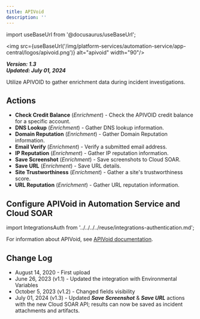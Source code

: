 ```yaml
---
title: APIVoid
description: ''
---
```

import useBaseUrl from '@docusaurus/useBaseUrl';

<img src={useBaseUrl('/img/platform-services/automation-service/app-central/logos/apivoid.png')} alt="apivoid" width="90"/>

***Version: 1.3  
Updated: July 01, 2024***

Utilize APIVOID to gather enrichment data during incident investigations.

## Actions

* **Check Credit Balance** (*Enrichment*) - Check the APIVOID credit balance for a specific account.
* **DNS Lookup** (*Enrichment*) - Gather DNS lookup information.
* **Domain Reputation** (*Enrichment*) - Gather Domain Reputation information.
* **Email Verify** (*Enrichment*) - Verify a submitted email address.
* **IP Reputation** (*Enrichment*) - Gather IP reputation information.
* **Save Screenshot** (*Enrichment*) - Save screenshots to Cloud SOAR.
* **Save URL** (*Enrichment*) - Save URL details.
* **Site Trustworthiness** (*Enrichment*) - Gather a site's trustworthiness score.
* **URL Reputation** (*Enrichment*) - Gather URL reputation information.

## Configure APIVoid in Automation Service and Cloud SOAR

import IntegrationsAuth from '../../../../reuse/integrations-authentication.md';

<IntegrationsAuth/>

For information about APIVoid, see [APIVoid documentation](https://docs.apivoid.com/).

## Change Log

* August 14, 2020 - First upload
* June 26, 2023 (v1.1) - Updated the integration with Environmental Variables
* October 5, 2023 (v1.2) - Changed fields visibility
* July 01, 2024 (v1.3) - Updated ***Save Screenshot*** & ***Save URL*** actions with the new Cloud SOAR API; results can now be saved as incident attachments and artifacts.